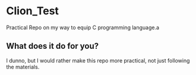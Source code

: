 # Clion_Test
Practical Repo on my way to equip C programming language.a

## What does it do for you?
I dunno, but I would rather make this repo more practical, not just following the materials.
